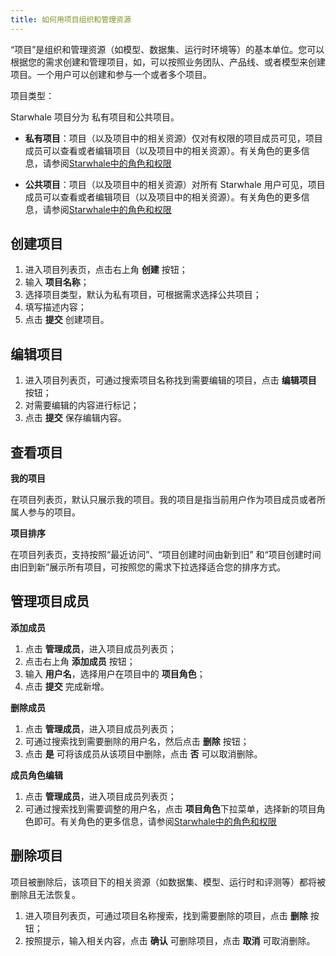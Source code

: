 ```yaml
---
title: 如何用项目组织和管理资源
---
```


“项目”是组织和管理资源（如模型、数据集、运行时环境等）的基本单位。您可以根据您的需求创建和管理项目，如，可以按照业务团队、产品线、或者模型来创建项目。一个用户可以创建和参与一个或者多个项目。

项目类型：

Starwhale 项目分为 私有项目和公共项目。

- **私有项目**：项目（以及项目中的相关资源）仅对有权限的项目成员可见，项目成员可以查看或者编辑项目（以及项目中的相关资源）。有关角色的更多信息，请参阅[Starwhale中的角色和权限](roles-permissions)

- **公共项目**：项目（以及项目中的相关资源）对所有 Starwhale 用户可见，项目成员可以查看或者编辑项目（以及项目中的相关资源）。有关角色的更多信息，请参阅[Starwhale中的角色和权限](roles-permissions)

## 创建项目

1. 进入项目列表页，点击右上角 **创建** 按钮；
2. 输入 **项目名称**；
3. 选择项目类型，默认为私有项目，可根据需求选择公共项目；
4. 填写描述内容；
5. 点击 **提交** 创建项目。

## 编辑项目

1. 进入项目列表页，可通过搜索项目名称找到需要编辑的项目，点击 **编辑项目** 按钮；
2. 对需要编辑的内容进行标记；
3. 点击 **提交** 保存编辑内容。

## 查看项目

**我的项目**

在项目列表页，默认只展示我的项目。我的项目是指当前用户作为项目成员或者所属人参与的项目。

**项目排序**

在项目列表页，支持按照“最近访问”、“项目创建时间由新到旧” 和“项目创建时间由旧到新”展示所有项目，可按照您的需求下拉选择适合您的排序方式。

## 管理项目成员

**添加成员**

1. 点击 **管理成员**，进入项目成员列表页；
2. 点击右上角 **添加成员** 按钮；
3. 输入 **用户名**，选择用户在项目中的 **项目角色**；
4. 点击 **提交** 完成新增。

**删除成员**

1. 点击 **管理成员**，进入项目成员列表页；
2. 可通过搜索找到需要删除的用户名，然后点击 **删除** 按钮；
3. 点击 **是** 可将该成员从该项目中删除，点击 **否** 可以取消删除。

**成员角色编辑**

1. 点击 **管理成员**，进入项目成员列表页；
2. 可通过搜索找到需要调整的用户名，点击 **项目角色**下拉菜单，选择新的项目角色即可。有关角色的更多信息，请参阅[Starwhale中的角色和权限](roles-permissions)

## 删除项目

项目被删除后，该项目下的相关资源（如数据集、模型、运行时和评测等）都将被删除且无法恢复。

1. 进入项目列表页，可通过项目名称搜索，找到需要删除的项目，点击 **删除** 按钮；
2. 按照提示，输入相关内容，点击 **确认** 可删除项目，点击 **取消** 可取消删除。
